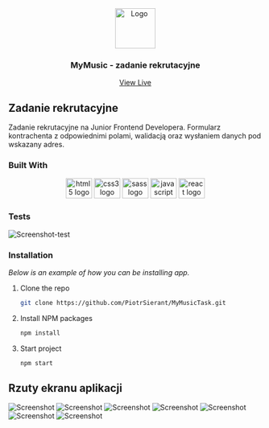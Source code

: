 <div align="center">
  <a href="https://github.com/othneildrew/Best-README-Template">
    <img src="https://github.com/PiotrSierant/portfolioWeb/blob/master/public/images/logo_darkblue.svg" alt="Logo" width="80" height="80">
  </a>

<h3 align="center">MyMusic - zadanie rekrutacyjne</h3>

  <p align="center">
    <a href="https://piotrsierant.github.io/MyMusicTask/">View Live</a>
  </p>
</div>

## Zadanie rekrutacyjne

Zadanie rekrutacyjne na Junior Frontend Developera. Formularz kontrachenta z odpowiednimi polami, walidacją oraz wysłaniem danych pod wskazany adres.

### Built With

<div align="center">
  <img src="https://cdn.jsdelivr.net/gh/devicons/devicon/icons/html5/html5-original.svg" height="40" width="52" alt="html5 logo"  />
  <img src="https://github.com/devicons/devicon/blob/master/icons/css3/css3-original.svg" height="40" width="52" alt="css3 logo"  />
  <img src="https://cdn.jsdelivr.net/gh/devicons/devicon/icons/sass/sass-original.svg" height="40" width="52" alt="sass logo"  />
  <img src="https://cdn.jsdelivr.net/gh/devicons/devicon/icons/javascript/javascript-original.svg" height="40" width="52" alt="javascript logo"  />
  <img src="https://github.com/devicons/devicon/blob/master/icons/react/react-original.svg" height="40" width="52" alt="react logo"  />
</div>

### Tests

<img src="image/tests.png" alt="Screenshot-test">

### Installation

_Below is an example of how you can be installing app._

1. Clone the repo
   ```sh
   git clone https://github.com/PiotrSierant/MyMusicTask.git
   ```
2. Install NPM packages
   ```sh
   npm install
   ```
3. Start project
   ```sh
   npm start
   ```

## Rzuty ekranu aplikacji

<img src="image/MyMusic-Task.png" alt="Screenshot">
<img src="image/MyMusic-Task_7.png" alt="Screenshot">
<img src="image/MyMusic-Task_2.png" alt="Screenshot">
<img src="image/MyMusic-Task_3.png" alt="Screenshot">
<img src="image/MyMusic-Task_4.png" alt="Screenshot">
<img src="image/MyMusic-Task_5.png" alt="Screenshot">
<img src="image/MyMusic-Task_6.png" alt="Screenshot">
